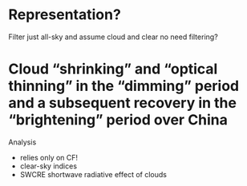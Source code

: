 
# Representation?

Filter just all-sky 
and assume cloud and clear no need filtering?


# Cloud “shrinking” and “optical thinning” in the “dimming” period and a subsequent recovery in the “brightening” period over China

Analysis 
- relies only on CF!
- clear-sky indices
- SWCRE shortwave radiative effect of clouds

